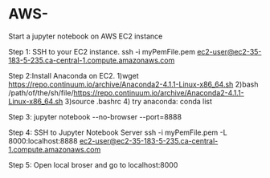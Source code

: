 # AWS-
Start a jupyter notebook on AWS EC2 instance

Step 1: SSH to your EC2 instance.
  ssh -i myPemFile.pem ec2-user@ec2-35-183-5-235.ca-central-1.compute.amazonaws.com

Step 2:Install Anaconda on EC2. 
  1)wget https://repo.continuum.io/archive/Anaconda2-4.1.1-Linux-x86_64.sh
  2)bash /path/of/the/sh/file/https://repo.continuum.io/archive/Anaconda2-4.1.1-Linux-x86_64.sh
  3)source .bashrc
  4) try anaconda: conda list

Step 3: jupyter notebook --no-browser --port=8888

Step 4: SSH to Jupyter Notebook Server
  ssh -i myPemFile.pem -L 8000:localhost:8888 ec2-user@ec2-35-183-5-235.ca-central-1.compute.amazonaws.com

Step 5: Open local broser and go to localhost:8000
